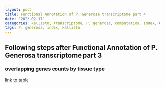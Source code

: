 ```yaml
---
layout: post
title: Functional Annotation of P. Generosa transcriptome part 4
date: '2022-02-17'
categories: kallisto, transcriptome, P. generosa, computation, index, QC, count data
tags: P. generosa, index, kallisto
---
```


## Following steps after Functional Annotation of P. Generosa transcriptome part 3
### overlapping genes counts by tissue type

[link to table](https://raw.githubusercontent.com/ocattau/code/main/characterize_larval_transciptome/pgenerosa_table_no_zeros.tab) 
